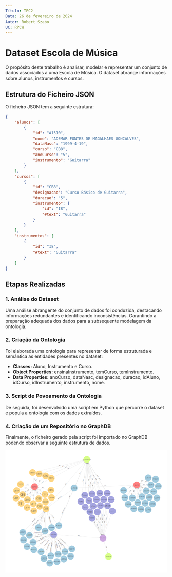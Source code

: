 ```yaml
---
Título: TPC2
Data: 26 de fevereiro de 2024
Autor: Robert Szabo
UC: RPCW
---
```


# Dataset Escola de Música

O propósito deste trabalho é analisar, modelar e representar um conjunto de dados associados a uma Escola de Música. O dataset abrange informações sobre alunos, instrumentos e cursos.

## Estrutura do Ficheiro JSON
O ficheiro JSON tem a seguinte estrutura:

```json
{
    "alunos": [
        {
            "id": "A1510",
            "nome": "ADEMAR FONTES DE MAGALHAES GONCALVES",
            "dataNasc": "1999-4-19",
            "curso": "CB8",
            "anoCurso": "5",
            "instrumento": "Guitarra"
        }
    ],
    "cursos": [
        {
            "id": "CB8",
            "designacao": "Curso Básico de Guitarra",
            "duracao": "5",
            "instrumento": {
                "id": "I8",
                "#text": "Guitarra"
            }
        }
    ],
    "instrumentos": [
        {
            "id": "I8",
            "#text": "Guitarra"
        }
    ]
}
``` 

## Etapas Realizadas

### 1. Análise do Dataset

Uma análise abrangente do conjunto de dados foi conduzida, destacando informações redundantes e identificando inconsistências. Garantindo a preparação adequada dos dados para a subsequente modelagem da ontologia.

### 2. Criação da Ontologia

Foi elaborada uma ontologia para representar de forma estruturada e semântica as entidades presentes no dataset:

- **Classes:** Aluno, Instrumento e Curso.
- **Object Properties:** ensinaInstrumento, temCurso, temInstrumento.
- **Data Properties:** anoCurso, dataNasc, designacao, duracao, idAluno, idCurso, idInstrumento, instrumento, nome.

### 3. Script de Povoamento da Ontologia

De seguida, foi desenvolvido uma script em Python que percorre o dataset e popula a ontologia com os dados extraídos.

### 4. Criação de um Repositório no GraphDB

Finalmente, o ficheiro gerado pela script foi importado no GraphDB podendo observar a seguinte estrutura de dados.

![graphbd](./graphdb.png)
